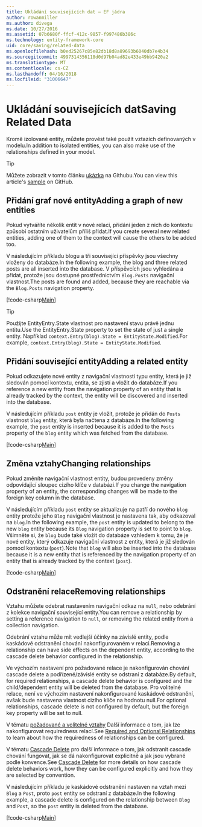 ```yaml
---
title: Ukládání souvisejících dat – EF jádra
author: rowanmiller
ms.author: divega
ms.date: 10/27/2016
ms.assetid: 07b6680f-ffcf-412c-9857-f997486b386c
ms.technology: entity-framework-core
uid: core/saving/related-data
ms.openlocfilehash: b0ed25267c85e82db18d8a89693b6040db7e4b34
ms.sourcegitcommit: 4997314356118d0d97b04ad82e433e49bb9420a2
ms.translationtype: MT
ms.contentlocale: cs-CZ
ms.lasthandoff: 04/16/2018
ms.locfileid: "31006647"
---
```

# <a name="saving-related-data"></a><span data-ttu-id="d041b-102">Ukládání souvisejících dat</span><span class="sxs-lookup"><span data-stu-id="d041b-102">Saving Related Data</span></span>

<span data-ttu-id="d041b-103">Kromě izolované entity, můžete provést také použít vztazích definovaných v modelu.</span><span class="sxs-lookup"><span data-stu-id="d041b-103">In addition to isolated entities, you can also make use of the relationships defined in your model.</span></span>

> [!TIP]  
> <span data-ttu-id="d041b-104">Můžete zobrazit v tomto článku [ukázka](https://github.com/aspnet/EntityFramework.Docs/tree/master/samples/core/Saving/Saving/RelatedData/) na Githubu.</span><span class="sxs-lookup"><span data-stu-id="d041b-104">You can view this article's [sample](https://github.com/aspnet/EntityFramework.Docs/tree/master/samples/core/Saving/Saving/RelatedData/) on GitHub.</span></span>

## <a name="adding-a-graph-of-new-entities"></a><span data-ttu-id="d041b-105">Přidání graf nové entity</span><span class="sxs-lookup"><span data-stu-id="d041b-105">Adding a graph of new entities</span></span>

<span data-ttu-id="d041b-106">Pokud vytváříte několik entit v nové relaci, přidání jeden z nich do kontextu způsobí ostatním uživatelům příliš přidat.</span><span class="sxs-lookup"><span data-stu-id="d041b-106">If you create several new related entities, adding one of them to the context will cause the others to be added too.</span></span>

<span data-ttu-id="d041b-107">V následujícím příkladu blogu a tři související příspěvky jsou všechny vloženy do databáze.</span><span class="sxs-lookup"><span data-stu-id="d041b-107">In the following example, the blog and three related posts are all inserted into the database.</span></span> <span data-ttu-id="d041b-108">V příspěvcích jsou vyhledána a přidat, protože jsou dostupné prostřednictvím `Blog.Posts` navigační vlastnost.</span><span class="sxs-lookup"><span data-stu-id="d041b-108">The posts are found and added, because they are reachable via the `Blog.Posts` navigation property.</span></span>

[!code-csharp[Main](../../../samples/core/Saving/Saving/RelatedData/Sample.cs#AddingGraphOfEntities)]

> [!TIP]  
> <span data-ttu-id="d041b-109">Použijte EntityEntry.State vlastnost pro nastavení stavu právě jednu entitu.</span><span class="sxs-lookup"><span data-stu-id="d041b-109">Use the EntityEntry.State property to set the state of just a single entity.</span></span> <span data-ttu-id="d041b-110">Například `context.Entry(blog).State = EntityState.Modified`.</span><span class="sxs-lookup"><span data-stu-id="d041b-110">For example, `context.Entry(blog).State = EntityState.Modified`.</span></span>

## <a name="adding-a-related-entity"></a><span data-ttu-id="d041b-111">Přidání související entity</span><span class="sxs-lookup"><span data-stu-id="d041b-111">Adding a related entity</span></span>

<span data-ttu-id="d041b-112">Pokud odkazujete nové entity z navigační vlastnosti typu entity, která je již sledován pomocí kontextu, entita, se zjistí a vložit do databáze.</span><span class="sxs-lookup"><span data-stu-id="d041b-112">If you reference a new entity from the navigation property of an entity that is already tracked by the context, the entity will be discovered and inserted into the database.</span></span>

<span data-ttu-id="d041b-113">V následujícím příkladu `post` entity je vložit, protože je přidán do `Posts` vlastnost `blog` entity, která byla načtena z databáze.</span><span class="sxs-lookup"><span data-stu-id="d041b-113">In the following example, the `post` entity is inserted because it is added to the `Posts` property of the `blog` entity which was fetched from the database.</span></span>

[!code-csharp[Main](../../../samples/core/Saving/Saving/RelatedData/Sample.cs#AddingRelatedEntity)]

## <a name="changing-relationships"></a><span data-ttu-id="d041b-114">Změna vztahy</span><span class="sxs-lookup"><span data-stu-id="d041b-114">Changing relationships</span></span>

<span data-ttu-id="d041b-115">Pokud změníte navigační vlastnost entity, budou provedeny změny odpovídající sloupec cizího klíče v databázi.</span><span class="sxs-lookup"><span data-stu-id="d041b-115">If you change the navigation property of an entity, the corresponding changes will be made to the foreign key column in the database.</span></span>

<span data-ttu-id="d041b-116">V následujícím příkladu `post` entity se aktualizuje na patří do nového `blog` entity protože jeho `Blog` navigační vlastnost je nastavena tak, aby odkazoval na `blog`.</span><span class="sxs-lookup"><span data-stu-id="d041b-116">In the following example, the `post` entity is updated to belong to the new `blog` entity because its `Blog` navigation property is set to point to `blog`.</span></span> <span data-ttu-id="d041b-117">Všimněte si, že `blog` bude také vložit do databáze vzhledem k tomu, že je nové entity, který odkazuje navigační vlastnost z entity, která je již sledován pomocí kontextu (`post`).</span><span class="sxs-lookup"><span data-stu-id="d041b-117">Note that `blog` will also be inserted into the database because it is a new entity that is referenced by the navigation property of an entity that is already tracked by the context (`post`).</span></span>

[!code-csharp[Main](../../../samples/core/Saving/Saving/RelatedData/Sample.cs#ChangingRelationships)]

## <a name="removing-relationships"></a><span data-ttu-id="d041b-118">Odstranění relace</span><span class="sxs-lookup"><span data-stu-id="d041b-118">Removing relationships</span></span>

<span data-ttu-id="d041b-119">Vztahu můžete odebrat nastavením navigační odkaz na `null`, nebo odebrání z kolekce navigační související entity.</span><span class="sxs-lookup"><span data-stu-id="d041b-119">You can remove a relationship by setting a reference navigation to `null`, or removing the related entity from a collection navigation.</span></span>

<span data-ttu-id="d041b-120">Odebrání vztahu může mít vedlejší účinky na závislé entity, podle kaskádové odstranění chování nakonfigurovaném v relaci.</span><span class="sxs-lookup"><span data-stu-id="d041b-120">Removing a relationship can have side effects on the dependent entity, according to the cascade delete behavior configured in the relationship.</span></span>

<span data-ttu-id="d041b-121">Ve výchozím nastavení pro požadované relace je nakonfigurován chování cascade delete a podřízené/závislé entity se odstraní z databáze.</span><span class="sxs-lookup"><span data-stu-id="d041b-121">By default, for required relationships, a cascade delete behavior is configured and the child/dependent entity will be deleted from the database.</span></span> <span data-ttu-id="d041b-122">Pro volitelné relace, není ve výchozím nastavení nakonfigurované kaskádové odstranění, avšak bude nastavena vlastnost cizího klíče na hodnotu null.</span><span class="sxs-lookup"><span data-stu-id="d041b-122">For optional relationships, cascade delete is not configured by default, but the foreign key property will be set to null.</span></span>

<span data-ttu-id="d041b-123">V tématu [požadované a volitelné vztahy](../modeling/relationships.md#required-and-optional-relationships) Další informace o tom, jak lze nakonfigurovat requiredness relací.</span><span class="sxs-lookup"><span data-stu-id="d041b-123">See [Required and Optional Relationships](../modeling/relationships.md#required-and-optional-relationships) to learn about how the requiredness of relationships can be configured.</span></span>

<span data-ttu-id="d041b-124">V tématu [Cascade Delete](cascade-delete.md) pro další informace o tom, jak odstranit cascade chování fungovat, jak se dá nakonfigurovat explicitně a jak jsou vybrané podle konvence.</span><span class="sxs-lookup"><span data-stu-id="d041b-124">See [Cascade Delete](cascade-delete.md) for more details on how cascade delete behaviors work, how they can be configured explicitly and  how they are selected by convention.</span></span>

<span data-ttu-id="d041b-125">V následujícím příkladu je kaskádové odstranění nastaven na vztah mezi `Blog` a `Post`, proto `post` entity se odstraní z databáze.</span><span class="sxs-lookup"><span data-stu-id="d041b-125">In the following example, a cascade delete is configured on the relationship between `Blog` and `Post`, so the `post` entity is deleted from the database.</span></span>

[!code-csharp[Main](../../../samples/core/Saving/Saving/RelatedData/Sample.cs#RemovingRelationships)]
